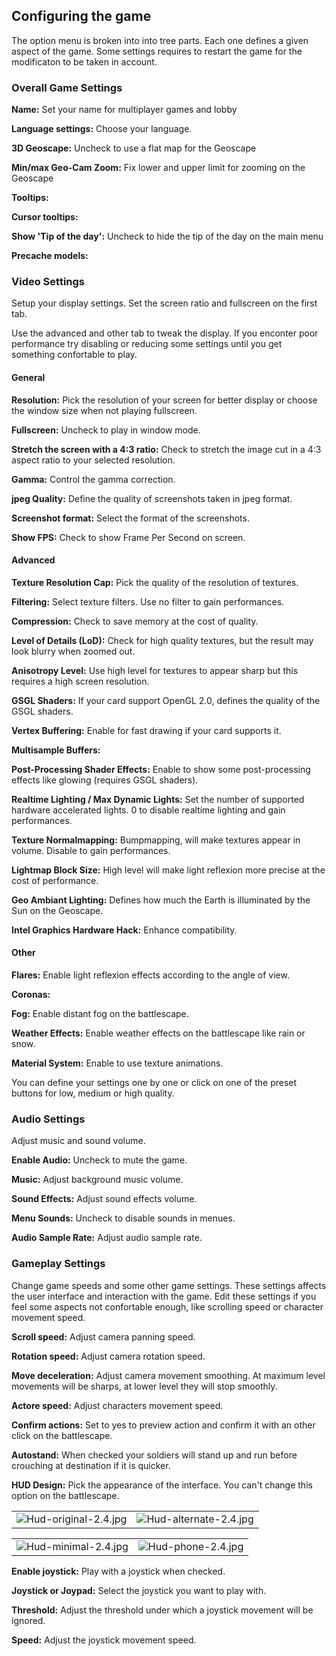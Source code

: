 ## Configuring the game

The option menu is broken into into tree parts. Each one defines a given
aspect of the game. Some settings requires to restart the game for the
modificaton to be taken in account.

### Overall Game Settings

**Name:** Set your name for multiplayer games and lobby

**Language settings:** Choose your language.

**3D Geoscape:** Uncheck to use a flat map for the Geoscape

**Min/max Geo-Cam Zoom:** Fix lower and upper limit for zooming on the
Geoscape

**Tooltips:**

**Cursor tooltips:**

**Show 'Tip of the day':** Uncheck to hide the tip of the day on the
main menu

**Precache models:**

### Video Settings

Setup your display settings. Set the screen ratio and fullscreen on the
first tab.

Use the advanced and other tab to tweak the display. If you enconter
poor performance try disabling or reducing some settings until you get
something confortable to play.

#### General

**Resolution:** Pick the resolution of your screen for better display or
choose the window size when not playing fullscreen.

**Fullscreen:** Uncheck to play in window mode.

**Stretch the screen with a 4:3 ratio:** Check to stretch the image cut
in a 4:3 aspect ratio to your selected resolution.

**Gamma:** Control the gamma correction.

**jpeg Quality:** Define the quality of screenshots taken in jpeg
format.

**Screenshot format:** Select the format of the screenshots.

**Show FPS:** Check to show Frame Per Second on screen.

#### Advanced

**Texture Resolution Cap:** Pick the quality of the resolution of
textures.

**Filtering:** Select texture filters. Use no filter to gain
performances.

**Compression:** Check to save memory at the cost of quality.

**Level of Details (LoD):** Check for high quality textures, but the
result may look blurry when zoomed out.

**Anisotropy Level:** Use high level for textures to appear sharp but
this requires a high screen resolution.

**GSGL Shaders:** If your card support OpenGL 2.0, defines the quality
of the GSGL shaders.

**Vertex Buffering:** Enable for fast drawing if your card supports it.

**Multisample Buffers:**

**Post-Processing Shader Effects:** Enable to show some post-processing
effects like glowing (requires GSGL shaders).

**Realtime Lighting / Max Dynamic Lights:** Set the number of supported
hardware accelerated lights. 0 to disable realtime lighting and gain
performances.

**Texture Normalmapping:** Bumpmapping, will make textures appear in
volume. Disable to gain performances.

**Lightmap Block Size:** High level will make light reflexion more
precise at the cost of performance.

**Geo Ambiant Lighting:** Defines how much the Earth is illuminated by
the Sun on the Geoscape.

**Intel Graphics Hardware Hack:** Enhance compatibility.

#### Other

**Flares:** Enable light reflexion effects according to the angle of
view.

**Coronas:**

**Fog:** Enable distant fog on the battlescape.

**Weather Effects:** Enable weather effects on the battlescape like rain
or snow.

**Material System:** Enable to use texture animations.

You can define your settings one by one or click on one of the preset
buttons for low, medium or high quality.

### Audio Settings

Adjust music and sound volume.

**Enable Audio:** Uncheck to mute the game.

**Music:** Adjust background music volume.

**Sound Effects:** Adjust sound effects volume.

**Menu Sounds:** Uncheck to disable sounds in menues.

**Audio Sample Rate:** Adjust audio sample rate.

### Gameplay Settings

Change game speeds and some other game settings. These settings affects
the user interface and interaction with the game. Edit these settings if
you feel some aspects not confortable enough, like scrolling speed or
character movement speed.

**Scroll speed:** Adjust camera panning speed.

**Rotation speed:** Adjust camera rotation speed.

**Move deceleration:** Adjust camera movement smoothing. At maximum
level movements will be sharps, at lower level they will stop smoothly.

**Actore speed:** Adjust characters movement speed.

**Confirm actions:** Set to yes to preview action and confirm it with an
other click on the battlescape.

**Autostand:** When checked your soldiers will stand up and run before
crouching at destination if it is quicker.

**HUD Design:** Pick the appearance of the interface. You can't change
this option on the battlescape.

|                                                  |                                                    |
|--------------------------------------------------|----------------------------------------------------|
| ![](Hud-original-2.4.jpg "Hud-original-2.4.jpg") | ![](Hud-alternate-2.4.jpg "Hud-alternate-2.4.jpg") |

|                                                |                                            |
|------------------------------------------------|--------------------------------------------|
| ![](Hud-minimal-2.4.jpg "Hud-minimal-2.4.jpg") | ![](Hud-phone-2.4.jpg "Hud-phone-2.4.jpg") |

**Enable joystick:** Play with a joystick when checked.

**Joystick or Joypad:** Select the joystick you want to play with.

**Threshold:** Adjust the threshold under which a joystick movement will
be ignored.

**Speed:** Adjust the joystick movement speed.
